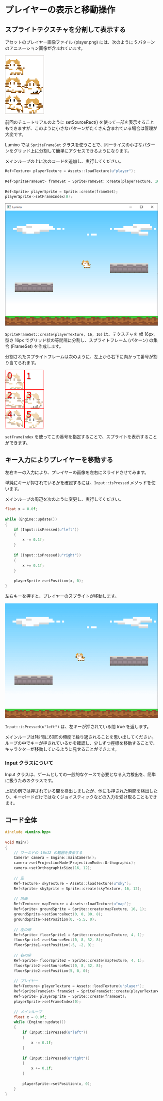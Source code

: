 プレイヤーの表示と移動操作
==========


スプライトテクスチャを分割して表示する
----------

アセットのプレイヤー画像ファイル (player.png) には、次のように 5 パターンのアニメーション画像が含まれています。

![](img/player-1.png)

前回のチュートリアルのように setSourceRect() を使って一部を表示することもできますが、このように小さなパターンがたくさん含まれている場合は管理が大変です。

Lumino では `SpriteFrameSet` クラスを使うことで、同一サイズの小さなパターンをグリッド上に分割して簡単にアクセスできるようになります。

メインループの上に次のコードを追加し、実行してください。

```cpp
Ref<Texture> playerTexture = Assets::loadTexture(u"player");

Ref<SpriteFrameSet> frameSet = SpriteFrameSet::create(playerTexture, 16, 16);

Ref<Sprite> playerSprite = Sprite::create(frameSet);
playerSprite->setFrameIndex(0);
```

![](img/player-2.png)

`SpriteFrameSet::create(playerTexture, 16, 16)` は、テクスチャを 幅 16px, 型さ 16px でグリッド状の等間隔に分割し、スプライトフレーム (パターン) の集合 (FrameSet) を作成します。

分割されたスプライトフレームは次のように、左上から右下に向かって番号が割り当てられます。

![](img/player-3.png)

`setFrameIndex` を使ってこの番号を指定することで、スプライトを表示することができます。


キー入力によりプレイヤーを移動する
----------

左右キーの入力により、プレイヤーの画像を左右にスライドさせてみます。

単純にキーが押されているかを確認するには、`Input::isPressed` メソッドを使います。

メインループの周辺を次のように変更し、実行してください。

```cpp
float x = 0.0f;

while (Engine::update())
{
    if (Input::isPressed(u"left"))
    {
        x -= 0.1f;
    }

    if (Input::isPressed(u"right"))
    {
        x += 0.1f;
    }

    playerSprite->setPosition(x, 0);
}
```

左右キーを押すと、プレイヤーのスプライトが移動します。

![](img/player-4.gif)

`Input::isPressed(u"left")` は、左キーが押されている間 true を返します。

メインループは1秒間に60回の頻度で繰り返されることを思い出してください。ループの中でキーが押されているかを確認し、少しずつ座標を移動することで、キャラクターが移動しているように見せることができます。


### Input クラスについて

Input クラスは、ゲームとしての一般的なケースで必要となる入力検出を、簡単に扱うためのクラスです。

上記の例では押されている間を検出しましたが、他にも押された瞬間を検出したり、キーボードだけではなくジョイスティックなどの入力を受け取ることもできます。



コード全体
----------

```cpp
#include <Lumino.hpp>

void Main()
{
    // ワールドの 16x12 の範囲を表示する
    Camera* camera = Engine::mainCamera();
    camera->setProjectionMode(ProjectionMode::Orthographic);
    camera->setOrthographicSize(16, 12);

    // 空
    Ref<Texture> skyTexture = Assets::loadTexture(u"sky");
    Ref<Sprite> skySprite = Sprite::create(skyTexture, 16, 12);

    // 地面
    Ref<Texture> mapTexture = Assets::loadTexture(u"map");
    Ref<Sprite> groundSprite = Sprite::create(mapTexture, 16, 1);
    groundSprite->setSourceRect(0, 0, 80, 8);
    groundSprite->setPosition(0, -5.5, 0);

    // 左の床
    Ref<Sprite> floorSprite1 = Sprite::create(mapTexture, 4, 1);
    floorSprite1->setSourceRect(0, 8, 32, 8);
    floorSprite1->setPosition(-5, -2, 0);

    // 右の床
    Ref<Sprite> floorSprite2 = Sprite::create(mapTexture, 4, 1);
    floorSprite2->setSourceRect(0, 8, 32, 8);
    floorSprite2->setPosition(5, 0, 0);

    // プレイヤー
    Ref<Texture> playerTexture = Assets::loadTexture(u"player");
    Ref<SpriteFrameSet> frameSet = SpriteFrameSet::create(playerTexture, 16, 16);
    Ref<Sprite> playerSprite = Sprite::create(frameSet);
    playerSprite->setFrameIndex(0);

    // メインループ
    float x = 0.0f;
    while (Engine::update())
    {
        if (Input::isPressed(u"left"))
        {
            x -= 0.1f;
        }

        if (Input::isPressed(u"right"))
        {
            x += 0.1f;
        }

        playerSprite->setPosition(x, 0);
    }
}
```
